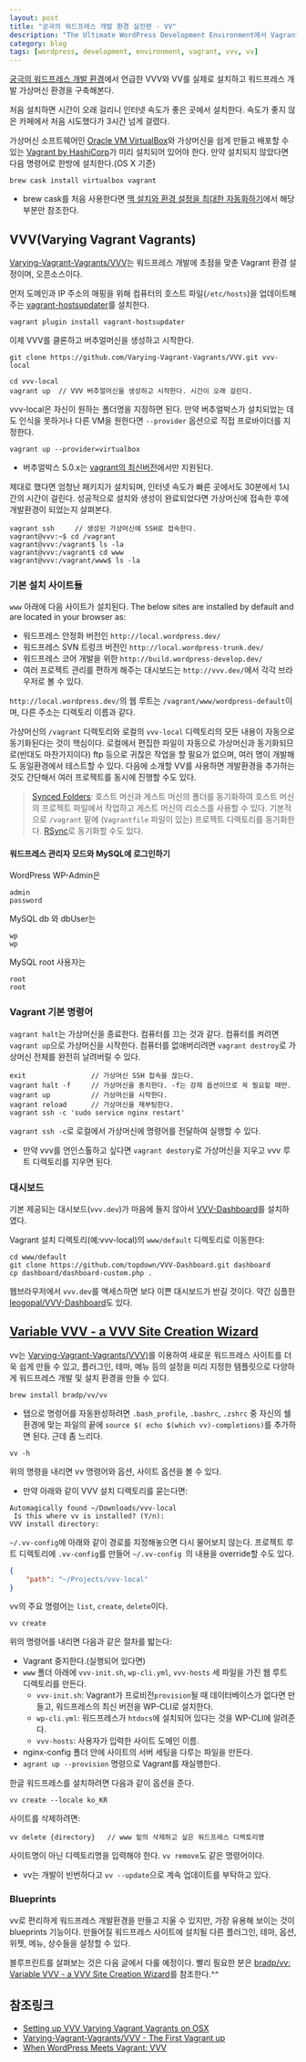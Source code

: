 ```yaml
---
layout: post
title: "궁극의 워드프레스 개발 환경 실전편 - VV"
description: "The Ultimate WordPress Development Environment에서 Vagrant, VVV, VV, WP-Cli를 사용하여 개발에 필요한 가상머신을 쉽고 편하게 다루는 방법"
category: blog
tags: [wordpress, development, environment, vagrant, vvv, vv]
---
```


[궁극의 워드프레스 개발 환경](http://nolboo.github.io/blog/2016/04/29/ultimate-wordpress-development-environment/)에서 언급한 VVV와 VV를 실제로 설치하고 워드프레스 개발 가상머신 환경을 구축해본다.

처음 설치하면 시간이 오래 걸리니 인터넷 속도가 좋은 곳에서 설치한다. 속도가 좋지 않은 카페에서 처음 시도했다가 3시간 넘게 걸렸다.

가상머신 소프트웨어인 [Oracle VM VirtualBox](https://www.virtualbox.org/)와 가상머신을 쉽게 만들고 배포할 수 있는 [Vagrant by HashiCorp](https://www.vagrantup.com/)가 미리 설치되어 있어야 한다. 만약 설치되지 않았다면 다음 명령어로 한방에 설치한다.(OS X 기준)

```shell
brew cask install virtualbox vagrant
```

* brew cask를 처음 사용한다면 [맥 설치와 환경 설정을 최대한 자동화하기](https://nolboo.github.io/blog/2015/05/07/mac-setup/#cask)에서 해당부분만 참조한다.

## VVV(Varying Vagrant Vagrants)

[Varying-Vagrant-Vagrants/VVV](https://github.com/Varying-Vagrant-Vagrants/VVV)는 워드프레스 개발에 초점을 맞춘 Vagrant 환경 설정이며, 오픈소스이다.

먼저 도메인과 IP 주소의 매핑을 위해 컴퓨터의 호스트 파일(`/etc/hosts`)을 업데이트해주는 [vagrant-hostsupdater](https://github.com/cogitatio/vagrant-hostsupdater)를 설치한다.

```shell
vagrant plugin install vagrant-hostsupdater
```

이제 VVV를 클론하고 버추얼머신을 생성하고 시작한다.

```shell
git clone https://github.com/Varying-Vagrant-Vagrants/VVV.git vvv-local

cd vvv-local
vagrant up  // VVV 버추얼머신을 생성하고 시작한다. 시간이 오래 걸린다.
```

vvv-local은 자신이 원하는 폴더명을 지정하면 된다. 만약 버추얼박스가 설치되었는 데도 인식을 못하거나 다른 VM을 원한다면 `--provider` 옵션으로 직접 프로바이더를 지정한다.

```shell
vagrant up --provider=virtualbox
```

* 버추얼박스 5.0.x는 [vagrant의 최신버전](https://www.vagrantup.com/downloads.html)에서만 지원된다.

제대로 했다면 엄청난 패키지가 설치되며, 인터넷 속도가 빠른 곳에서도 30분에서 1시간의 시간이 걸린다. 성공적으로 설치와 생성이 완료되었다면 가상머신에 접속한 후에 개발환경이 되었는지 살펴본다.

```shell
vagrant ssh     // 생성된 가상머신에 SSH로 접속한다.
vagrant@vvv:~$ cd /vagrant
vagrant@vvv:/vagrant$ ls -la
vagrant@vvv:/vagrant$ cd www
vagrant@vvv:/vagrant/www$ ls -la
```

### 기본 설치 사이트들

`www` 아래에 다음 사이트가 설치된다.
The below sites are installed by default and are located in your browser as:
* 워드프레스 안정화 버전인 `http://local.wordpress.dev/`
* 워드프레스 SVN 트렁크 버전인 `http://local.wordpress-trunk.dev/`
* 워드프레스 코어 개발을 위한 `http://build.wordpress-develop.dev/`
* 여러 프로젝트 관리를 편하게 해주는 대시보드는 `http://vvv.dev/`에서 각각 브라우저로 볼 수 있다.

`http://local.wordpress.dev/`의 웹 루트는 `/vagrant/www/wordpress-default`이며, 다른 주소는 디렉토리 이름과 같다.

가상머신의 `/vagrant` 디렉토리와 로컬의 `vvv-local` 디렉토리의 모든 내용이 자동으로 동기화된다는 것이 핵심이다. 로컬에서 편집한 파일이 자동으로 가상머신과 동기화되므로(반대도 마찬가지이다) ftp 등으로 귀찮은 작업을 할 필요가 없으며, 여러 명이 개발해도 동일환경에서 테스트할 수 있다. 다음에 소개할 VV를 사용하면 개발환경을 추가하는 것도 간단해서 여러 프로젝트를 동시에 진행할 수도 있다.

>[Synced Folders](https://www.vagrantup.com/docs/synced-folders/):
호스트 머신과 게스트 머신의 폴더를 동기화하여 호스트 머신의 프로젝트 파일에서 작업하고 게스트 머신의 리소스를 사용할 수 있다. 기본적으로 `/vagrant` 밑에 (`Vagrantfile` 파일이 있는) 프로젝트 디렉토리를 동기화한다. [RSync](https://www.vagrantup.com/docs/synced-folders/rsync.html)로 동기화할 수도 있다.

#### 워드프레스 관리자 모드와 MySQL에 로그인하기

WordPress WP-Admin은

    admin
    password

MySQL db 와 dbUser는

    wp
    wp

MySQL root 사용자는

    root
    root

### Vagrant 기본 명령어

`vagrant halt`는 가상머신을 종료한다. 컴퓨터를 끄는 것과 같다. 컴퓨터를 켜려면 `vagrant up`으로 가상머신을 시작한다. 컴퓨터를 없애버리려면 `vagrant destroy`로 가상머신 전체를 완전히 날려버릴 수 있다.

```shell
exit                // 가상머신 SSH 접속을 끊는다.
vagrant halt -f     // 가상머신을 중지한다. -f는 강제 옵션이므로 꼭 필요할 때만.
vagrant up          // 가상머신을 시작한다.
vagrant reload      // 가상머신을 재부팅한다.
vagrant ssh -c 'sudo service nginx restart'
```

`vagrant ssh -c`로 로컬에서 가상머신에 명령어를 전달하여 실행할 수 있다.

* 만약 vvv를 언인스톨하고 싶다면 `vagrant destory`로 가상머신을 지우고 vvv 루트 디렉토리를 지우면 된다.

### 대시보드

기본 제공되는 대시보드(`vvv.dev`)가 마음에 들지 않아서 [VVV-Dashboard](https://github.com/topdown/VVV-Dashboard)를 설치하였다.

Vagrant 설치 디렉토리(예:vvv-local)의 `www/default` 디렉토리로 이동한다:

```shell
cd www/default
git clone https://github.com/topdown/VVV-Dashboard.git dashboard
cp dashboard/dashboard-custom.php .
```

웹브라우저에서 `vvv.dev`를 액세스하면 보다 이쁜 대시보드가 반길 것이다. 약간 심플한 [leogopal/VVV-Dashboard](https://github.com/leogopal/VVV-Dashboard)도 있다.

## [Variable VVV - a VVV Site Creation Wizard](https://github.com/bradp/vv)

vv는 [Varying-Vagrant-Vagrants(VVV)](https://github.com/Varying-Vagrant-Vagrants/VVV)를 이용하여 새로운 워드프레스 사이트를 더욱 쉽게 만들 수 있고, 플러그인, 테마, 메뉴 등의 설정을 미리 지정한 템플릿으로 다양하게 워드프레스 개발 및 설치 환경을 만들 수 있다.

```shell
brew install bradp/vv/vv
```

* 탭으로 명령어를 자동완성하려면 `.bash_profile`, `.bashrc`, `.zshrc` 중 자신의 쉘 환경에 맞는 파일의 끝에 `source $( echo $(which vv)-completions)`를 추가하면 된다. 근데 좀 느리다.

```shell
vv -h
```

위의 명령을 내리면 vv 명령어와 옵션, 사이트 옵션을 볼 수 있다.

* 만약 아래와 같이 VVV 설치 디렉토리를 묻는다면:

```shell
Automagically found ~/Downloads/vvv-local
 Is this where vv is installed? (Y/n):
VVV install directory:
```

`~/.vv-config`에 아래와 같이 경로를 지정해놓으면 다시 물어보지 않는다. 프로젝트 루트 디렉토리에 `.vv-config`를 만들어 `~/.vv-config `의 내용을 override할 수도 있다.

```json
{
    "path": "~/Projects/vvv-local"
}
```

vv의 주요 명령어는 `list`, `create`, `delete`이다.

```shell
vv create
```

위의 명령어를 내리면 다음과 같은 절차를 밟는다:

* Vagrant 중지한다.(실행되어 있다면)
* `www` 폴더 아래에 `vvv-init.sh`, `wp-cli.yml`, `vvv-hosts` 세 파일을 가진 웹 루트 디렉토리를 만든다.
    - `vvv-init.sh`: Vagrant가 프로비전`provision`될 때 데이터베이스가 없다면 만들고, 워드프레스의 최신 버전을 WP-CLI로 설치한다.
    - `wp-cli.yml`: 워드프레스가 `htdocs`에 설치되어 있다는 것을 WP-CLI에 알려준다.
    - `vvv-hosts`: 사용자가 입력한 사이트 도메인 이름.
* nginx-config 폴더 안에 사이트의 서버 세팅을 다루는 파일을 만든다.
* `agrant up --provision` 명령으로 Vagrant를 재실행한다.

한글 워드프레스를 설치하려면 다음과 같이 옵션을 준다.

```shell
vv create --locale ko_KR
```

사이트를 삭제하려면:

```shell
vv delete {directory}   // www 밑의 삭제하고 싶은 워드프레스 디렉토리명
```

사이트명이 아닌 디렉토리명을 입력해야 한다. `vv remove`도 같은 명령어이다.

* vv는 개발이 빈번하다고 `vv --update`으로 계속 업데이트를 부탁하고 있다.

### Blueprints

vv로 편리하게 워드프레스 개발환경을 만들고 지울 수 있지만, 가장 유용해 보이는 것이 blueprints 기능이다. 만들어질 워드프레스 사이트에 설치될 다른 플러그인, 테마, 옵션, 위젯, 메뉴, 상수들을 설정할 수 있다.

블루프린트를 살펴보는 것은 다음 글에서 다룰 예정이다. 빨리 필요한 분은 [bradp/vv: Variable VVV - a VVV Site Creation Wizard](https://github.com/bradp/vv#blueprints)를 참조한다.^^

## 참조링크

* [Setting up VVV Varying Vagrant Vagrants on OSX](https://coolestguidesontheplanet.com/using-vvv-varying-vagrant-vagrants-wordpress-local-development-environment/)
* [Varying-Vagrant-Vagrants/VVV - The First Vagrant up](https://github.com/Varying-Vagrant-Vagrants/VVV#the-first-vagrant-up)
* [When WordPress Meets Vagrant: VVV](http://www.sitepoint.com/wordpress-meets-vagrant-vvv/)
